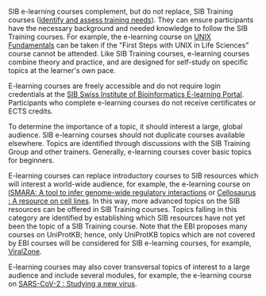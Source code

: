 SIB e-learning courses complement, but do not replace, SIB Training courses ([Identify and assess training needs](../../topics/training_needs.md)). They can ensure participants have the necessary background and needed knowledge to follow the SIB Training courses. For example, the e-learning course on [UNIX Fundamentals](https://www.sib.swiss/training/e-learning) can be taken if the "First Steps with UNIX in Life Sciences" course cannot be attended. Like SIB Training courses, e-learning courses combine theory and practice, and are designed for self-study on specific topics at the learner's own pace.

E-learning courses are freely accessible and do not require login credentials at the [SIB Swiss Institute of Bioinformatics E-learning Portal](https://edu.sib.swiss/). Participants who complete e-learning courses do not receive certificates or ECTS credits.

To determine the importance of a topic, it should interest a large, global audience. SIB e-learning courses should not duplicate courses available elsewhere. Topics are identified through discussions with the SIB Training Group and other trainers. Generally, e-learning courses cover basic topics for beginners.

E-learning courses can replace introductory courses to SIB resources which will interest a world-wide audience, for example, the e-learning course on [ISMARA: A tool to infer genome-wide regulatory interactions](https://www.sib.swiss/training/course/2022_ISMARA) or [Cellosaurus : A resource on cell lines](https://www.sib.swiss/training/course/2022_CLLRS). In this way, more advanced topics on the SIB resources can be offered in SIB Training courses. Topics falling in this category are identified by establishing which SIB resources have not yet been the topic of a SIB Training course. Note that the EBI proposes many courses on UniProtKB; hence, only UniProtKB topics which are not covered by EBI courses will be considered for SIB e-learning courses, for example, [ViralZone](https://www.sib.swiss/training/course/2023_VRLZN).  

E-learning courses may also cover transversal topics of interest to a large audience and include several modules, for example, the e-learning course on [SARS-CoV-2 : Studying a new virus](https://www.sib.swiss/training/course/2021_SCOV2).